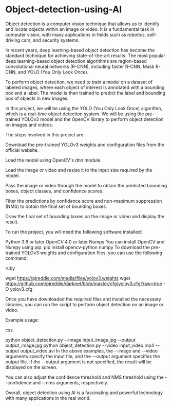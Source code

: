 # Object-detection-using-AI
Object detection is a computer vision technique that allows us to identify and locate objects within an image or video. It is a fundamental task in computer vision, with many applications in fields such as robotics, self-driving cars, and security systems.

In recent years, deep learning-based object detection has become the standard technique for achieving state-of-the-art results. The most popular deep learning-based object detection algorithms are region-based convolutional neural networks (R-CNN), including faster R-CNN, Mask R-CNN, and YOLO (You Only Look Once).

To perform object detection, we need to train a model on a dataset of labeled images, where each object of interest is annotated with a bounding box and a label. The model is then trained to predict the label and bounding box of objects in new images.

In this project, we will be using the YOLO (You Only Look Once) algorithm, which is a real-time object detection system. We will be using the pre-trained YOLOv3 model and the OpenCV library to perform object detection on images and videos.

The steps involved in this project are:

Download the pre-trained YOLOv3 weights and configuration files from the official website.

Load the model using OpenCV's dnn module.

Load the image or video and resize it to the input size required by the model.

Pass the image or video through the model to obtain the predicted bounding boxes, object classes, and confidence scores.

Filter the predictions by confidence score and non-maximum suppression (NMS) to obtain the final set of bounding boxes.

Draw the final set of bounding boxes on the image or video and display the result.

To run the project, you will need the following software installed:

Python 3.6 or later
OpenCV 4.0 or later
Numpy
You can install OpenCV and Numpy using pip:
pip install opencv-python numpy
To download the pre-trained YOLOv3 weights and configuration files, you can use the following command:

ruby

wget https://pjreddie.com/media/files/yolov3.weights
wget https://github.com/pjreddie/darknet/blob/master/cfg/yolov3.cfg?raw=true -O yolov3.cfg

Once you have downloaded the required files and installed the necessary libraries, you can run the script to perform object detection on an image or video.

Example usage:

css

python object_detection.py --image input_image.jpg --output output_image.jpg
python object_detection.py --video input_video.mp4 --output output_video.avi
In the above examples, the --image and --video arguments specify the input file, and the --output argument specifies the output file. If the --output argument is not specified, the result will be displayed on the screen.

You can also adjust the confidence threshold and NMS threshold using the --confidence and --nms arguments, respectively.

Overall, object detection using AI is a fascinating and powerful technology with many applications in the real world.

